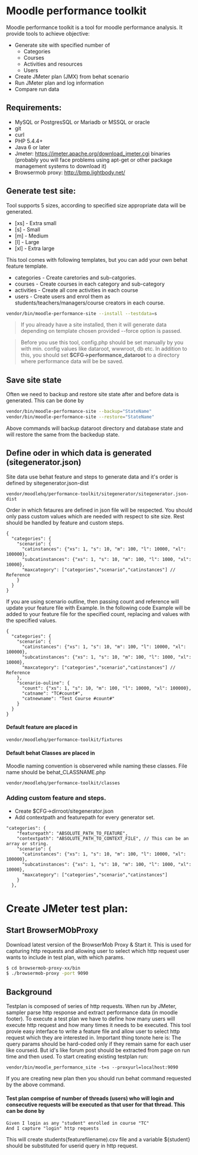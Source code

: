 Moodle performance toolkit
==========================
Moodle performance toolkit is a tool for moodle performance analysis. It provide tools to achieve objective:
  - Generate site with specified number of
    - Categories
    - Courses
    - Activities and resources
    - Users
  - Create JMeter plan (JMX) from behat scenario
  - Run JMeter plan and log information
  - Compare run data
## Requirements:
* MySQL or PostgresSQL or Mariadb or MSSQL or oracle
* git
* curl
* PHP 5.4.4+
* Java 6 or later
* Jmeter: https://jmeter.apache.org/download_jmeter.cgi binaries (probably you will face problems using apt-get or other package management systems to download it)
* Browsermob proxy: http://bmp.lightbody.net/

## Generate test site:
Tool supports 5 sizes, according to specified size appropriate data will be generated.
* [xs] - Extra small
* [s] - Small
* [m] - Medium
* [l] - Large
* [xl] - Extra large

This tool comes with following templates, but you can add your own behat feature template.
* categories - Create caretories and sub-catgories.
* courses - Create courses in each category and sub-category
* activities - Create all core activities in each course
* users - Create users and enrol them as students/teachers/managers/course creators in each course.

```sh
vendor/bin/moodle-performance-site --install --testdata=s
```
> If you already have a site installed, then it will generate data depending on template chosen provided --force option is passed.

> Before you use this tool, config.php should be set manually by you with min. config values like dataroot, wwwroot, db etc.
In addition to this, you should set **$CFG->performance_dataroot** to a directory where performance data will be be saved.

## Save site state
Often we need to backup and restore site state after and before data is generated. This can be done by
```sh
vendor/bin/moodle-performance-site --backup="StateName"
vendor/bin/moodle-performance-site --restore="StateName"
```
Above commands will backup dataroot directory and database state and will restore the same from the backedup state.

## Define oder in which data is generated (sitegenerator.json)
Site data use behat feature and steps to generate data and it's order is defined by sitegenerator.json-dist
```
vendor/moodlehq/performance-toolkit/sitegenerator/sitegenerator.json-dist
```
Order in which fetaures are defined in json file will be respected. You should only pass custom values which are needed with respect to site size. Rest should be handled by feature and custom steps.
```
{
  "categories": {
    "scenario": {
      "catinstances": {"xs": 1, "s": 10, "m": 100, "l": 10000, "xl": 100000},
      "subcatinstances": {"xs": 1, "s": 10, "m": 100, "l": 1000, "xl": 10000},
      "maxcategory": ["categories","scenario","catinstances"] // Reference 
    }
  }
}
```
If you are using scenario outline, then passing count and reference will update your feature file with Example. In the following code Example will be added to your feature file for the specified count, replacing <catname> and <catnewname> values with the specified values.
```
{
  "categories": {
    "scenario": {
      "catinstances": {"xs": 1, "s": 10, "m": 100, "l": 10000, "xl": 100000},
      "subcatinstances": {"xs": 1, "s": 10, "m": 100, "l": 1000, "xl": 10000},
      "maxcategory": ["categories","scenario","catinstances"] // Reference 
    },
    "scenario-ouline": {
      "count": {"xs": 1, "s": 10, "m": 100, "l": 10000, "xl": 100000},
      "catname": "TC#count#",
      "catnewname": "Test Course #count#"
    }
  }
}
```

#### Default feature are placed in
```
vendor/moodlehq/performance-toolkit/fixtures
```
#### Default behat Classes are placed in
Moodle naming convention is observered while naming these classes. File name should be behat_CLASSNAME.php
```
vendor/moodlehq/performance-toolkit/classes
```

### Adding custom feature and steps.
* Create $CFG->dirroot/sitegenerator.json
* Add contextpath and featurepath for every generator set.
```
"categories": {
    "featurepath": "ABSOLUTE_PATH_TO_FEATURE",
    "contextpath": "ABSOLUTE_PATH_TO_CONTEXT_FILE", // This can be an array or string.
    "scenario": {
      "catinstances": {"xs": 1, "s": 10, "m": 100, "l": 10000, "xl": 100000},
      "subcatinstances": {"xs": 1, "s": 10, "m": 100, "l": 1000, "xl": 10000},
      "maxcategory": ["categories","scenario","catinstances"]
    }
  },
```

# Create JMeter test plan:
  ## Start BrowserMObProxy
Download latest version of the BrowserMob Proxy & Start it. This is used for capturing http requests and allowing user to select which http request user wants to include in test plan, with which params.
```sh
$ cd browsermob-proxy-xx/bin
$ ./browsermob-proxy -port 9090
```
## Background
Testplan is composed of series of http requests. When run by JMeter, sampler parse http response and extract performance
data (in moodle footer). To execute a test plan we have to define how many users will execute http request and how many times it needs to be executed. This tool provie easy interface to write a feature file and allow user to select http request which they are interested in. Important thing tonote here is: The query params should be hard-coded only if they remain same for each user like courseid. But id's like forum post should be extracted from page on run time and then used. To start creating existing testplan run:
```
vendor/bin/moodle_performance_site -t=s --proxyurl=localhost:9090
```
If you are creating new plan then you should run behat command requested by the above command.

#### Test plan comprise of number of threads (users) who will login and consecutive requests will be executed as that user for that thread. This can be done by
   ```
   Given I login as any "student" enrolled in course "TC"
   And I capture "login" http requests
   ```
   This will create students{featurefilename).csv file and a variable ${student} should be substituted for userid query in http request.
 ####
